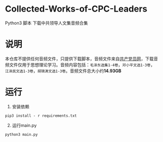# Collected-Works-of-CPC-Leaders
Python3 脚本 下载中共领导人文集音频合集

# 说明
本仓库不提供任何音频文件，只提供下载脚本，音频文件来自[共产党员网](https://www.12371.cn)，下载音频文件仅用于思想理论学习。音频内容包括：`毛泽东选集1-4卷`，`邓小平文选1-3卷`，`江泽民文选1-3卷`，`胡锦涛文选1-3卷`。音频文件总大小约**14.93GB**

# 运行
1. 安装依赖
```shell
pip3 install - r requirements.txt
```
2. 运行main.py
```shell
python3 main.py
```
